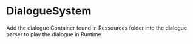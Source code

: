 # DialogueSystem

Add the dialogue Container found in Ressources folder into the dialogue parser to play the dialogue in Runtime
